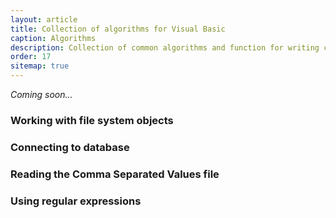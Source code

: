```yaml
---
layout: article
title: Collection of algorithms for Visual Basic
caption: Algorithms
description: Collection of common algorithms and function for writing code in Visual Basic
order: 17
sitemap: true
---
```

*Coming soon...*

### Working with file system objects
### Connecting to database
### Reading the Comma Separated Values file
### Using regular expressions
